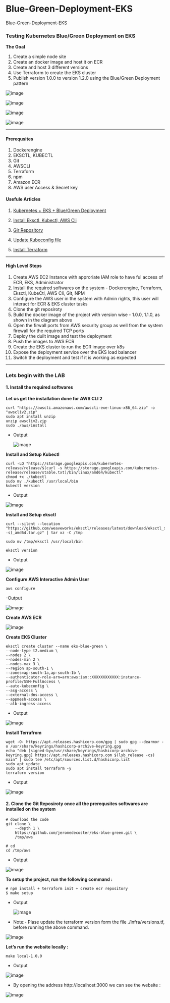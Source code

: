 # Blue-Green-Deployment-EKS
Blue-Green-Deployment-EKS

### Testing Kubernetes Blue/Green Deployment on EKS

**The Goal**

1. Create a simple node site
1. Create an docker image and host it on ECR
1. Create and host 3 different versions
1. Use Terraform to create the EKS cluster
1. Publish version 1.0.0 to version 1.2.0 using the Blue/Green Deployment pattern

![image](https://github.com/anand40090/Blue-Green-Deployment-EKS/assets/32446706/8f9dbe7d-ca90-4a8b-ad76-0adb2961aae2)

![image](https://github.com/anand40090/Blue-Green-Deployment-EKS/assets/32446706/b64cb1c1-c450-4ee1-b72a-793e0d5cdfc3)

![image](https://github.com/anand40090/Blue-Green-Deployment-EKS/assets/32446706/73ea8c24-c3ea-4e68-a4fd-ca5f1be2f9a3)

![image](https://github.com/anand40090/Blue-Green-Deployment-EKS/assets/32446706/35397fc2-51a7-4c29-bc11-412299930f33)

_________________________________________________________________________________________________________________________________


#### Prerequsites 
1. Dockerengine
2. EKSCTL, KUBECTL
3. Git
4. AWSCLI
5. Terraform
6. npm
7. Amazon ECR
8. AWS user Access & Secret key

#### Usefule Articles 

1. [Kubernetes + EKS + Blue/Green Deployment](https://medium.com/@jerome.decoster/kubernetes-eks-blue-green-deployment-99d611c596ad)

1. [Install Eksctl, Kubectl, AWS Cli](https://sunitabachhav2007.hashnode.dev/prometheus-and-grafana-dashboard-on-eks-cluster-using-helm-chart)
   
1. [Gir Repository](https://github.com/jeromedecoster/eks-blue-green.git)

2. [Update Kubeconfig file](https://docs.aws.amazon.com/eks/latest/userguide/create-kubeconfig.html)

3. [Install Terraform](https://www.linuxbuzz.com/install-terraform-on-ubuntu/)

_________________________________________________________________________________________________________________________________

#### High Level Steps 

1. Create AWS EC2 Instance with approriate IAM role to have ful access of ECR, EKS, Administrator
2. Install the required softwares on the system - Dockerengine, Terraform, Eksctl, KubeCtl, AWS Cli, Git, NPM
3. Configure the AWS user in the system with Admin rights, this user will interact for ECR & EKS cluster tasks
4. Clone the git reposiroty
5. Build the docker image of the project with version wise - 1.0.0, 1.1.0, as shown in the diagram above
6. Open the firwall ports from AWS security group as well from the system firewall for the required TCP ports
7. Deploy the duilt image and test the deployment
8. Push the images to AWS ECR
9. Create the EKS cluster to run the ECR image over k8s
10. Expose the deployment service over the EKS load balancer
11. Switch the deployment and test if it is working as expected

_________________________________________________________________________________________________________________________________

### Lets begin with the LAB 

#### 1. Install the required softwares

**Let us get the installation done for AWS CLI 2**

```
curl "https://awscli.amazonaws.com/awscli-exe-linux-x86_64.zip" -o "awscliv2.zip" 
sudo apt install unzip
unzip awscliv2.zip 
sudo ./aws/install

```
- Output
  
  ![image](https://github.com/anand40090/Blue-Green-Deployment-EKS/assets/32446706/c958bb10-55d4-4f63-8df5-5241cc14106d)

**Install and Setup Kubectl**

```
curl -LO "https://storage.googleapis.com/kubernetes-release/release/$(curl -s https://storage.googleapis.com/kubernetes-release/release/stable.txt)/bin/linux/amd64/kubectl"
chmod +x ./kubectl
sudo mv ./kubectl /usr/local/bin
kubectl version

```
- Output

![image](https://github.com/anand40090/Blue-Green-Deployment-EKS/assets/32446706/d752d1bb-032f-4e3e-a83e-45c1e7857cc9)

**Install and Setup eksctl**

```
curl --silent --location "https://github.com/weaveworks/eksctl/releases/latest/download/eksctl_$(uname -s)_amd64.tar.gz" | tar xz -C /tmp

sudo mv /tmp/eksctl /usr/local/bin

eksctl version

```
- Output

![image](https://github.com/anand40090/Blue-Green-Deployment-EKS/assets/32446706/4fb9e8ec-9e7d-4b46-9541-498991a8ecd9)

**Configure AWS Interactive Admin User**

```
aws configure
```

-Output 

![image](https://github.com/anand40090/Blue-Green-Deployment-EKS/assets/32446706/af5dea05-dfa1-445e-ada1-37c2fb44fc7a)

**Create AWS ECR**

![image](https://github.com/anand40090/Blue-Green-Deployment-EKS/assets/32446706/8150f9e7-4f4c-4854-be6f-d124c18b0f17)

**Create EKS Cluster**

```
eksctl create cluster --name eks-blue-green \
--node-type t2.medium \
--nodes 2 \
--nodes-min 2 \
--nodes-max 3 \
--region ap-south-1 \
--zones=ap-south-1a,ap-south-1b \
--authenticator-role-arn=arn:aws:iam::XXXXXXXXXXXX:instance-profile/SSM-FullAccess \
--auto-kubeconfig \
--asg-access \
--external-dns-access \
--appmesh-access \
--alb-ingress-access
```
- Output

![image](https://github.com/anand40090/Blue-Green-Deployment-EKS/assets/32446706/f1fbe0b1-a024-44e0-84b6-958554be12c4)

**Install Terrafrom**

```
wget -O- https://apt.releases.hashicorp.com/gpg | sudo gpg --dearmor -o /usr/share/keyrings/hashicorp-archive-keyring.gpg
echo "deb [signed-by=/usr/share/keyrings/hashicorp-archive-keyring.gpg] https://apt.releases.hashicorp.com $(lsb_release -cs) main" | sudo tee /etc/apt/sources.list.d/hashicorp.list
sudo apt update
sudo apt install terraform -y
terraform version
```
- Output

![image](https://github.com/anand40090/Blue-Green-Deployment-EKS/assets/32446706/09994d5c-d812-4763-b5d1-0259710d41ee)


#### 2. Clone the Git Reposiroty once all the prerequsites softwares are installed on the system

```
# download the code
git clone \
    --depth 1 \
    https://github.com/jeromedecoster/eks-blue-green.git \
    /tmp/aws
    
# cd
cd /tmp/aws
```
- Output

![image](https://github.com/anand40090/Blue-Green-Deployment-EKS/assets/32446706/beefc625-ce7b-421c-aede-ba9a2edeffcf)

**To setup the project, run the following command :**
```
# npm install + terraform init + create ecr repository
$ make setup

```
- Output

  ![image](https://github.com/anand40090/Blue-Green-Deployment-EKS/assets/32446706/01e53da8-dd3a-4a46-bc16-2f4f5f15b25e)

- Note:- Plase update the terraform version form the file ./infra/versions.tf, before running the above command.

![image](https://github.com/anand40090/Blue-Green-Deployment-EKS/assets/32446706/8876e7ec-6d2e-466b-8f50-d76394f95d63)


**Let’s run the website locally :**

```
make local-1.0.0
```

- Output

![image](https://github.com/anand40090/Blue-Green-Deployment-EKS/assets/32446706/1476f93c-0426-435f-9429-dff99bbc327d)


- By opening the address http://localhost:3000 we can see the website :

![image](https://github.com/anand40090/Blue-Green-Deployment-EKS/assets/32446706/96dfa094-4c24-4a3b-976a-377dac3ec250)




